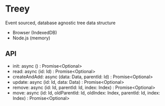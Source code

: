 # Treey

Event sourced, database agnostic tree data structure
- Browser (IndexedDB)
- Node.js (memory)

## API
- init: async () : Promise<Optional<TreeItem>>
- read: async (id: Id) : Promise<Optional<TreeItem>>
- createAndAdd: async (data: Data, parentId: Id) : Promise<Optional<TreeItem>>
- update: async (id: Id, data: Data) : Promise<Optional<TreeItem>>
- remove: async (id: Id, parentId: Id, index: Index) : Promise<Optional<TreeItem>>
- move: async (id: Id, oldParentId: Id, oldIndex: Index, parentId: Id, index: Index) : Promise<Optional<TreeItem>>
